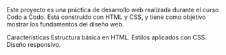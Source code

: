 Este proyecto es una práctica de desarrollo web realizada durante el curso Codo a Codo. Está construido con HTML y CSS, y tiene como objetivo mostrar los fundamentos del diseño web.

Características
Estructura básica en HTML.
Estilos aplicados con CSS.
Diseño responsivo.
